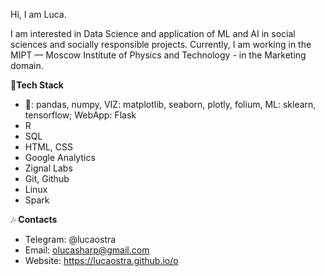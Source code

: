 Hi, I am Luca.

I am interested in Data Science and application of ML and AI in social sciences and socially responsible projects. Currently, I am working in the MIPT — Moscow Institute of Physics and Technology - in the Marketing domain.

🧮**Tech Stack**
* 🐍: pandas, numpy, VIZ: matplotlib, seaborn, plotly, folium, ML: sklearn, tensorflow; WebApp: Flask 
* R
* SQL
* HTML, CSS
* Google Analytics
* Zignal Labs
* Git, Github
* Linux  
* Spark  

🎶 **Contacts**
* Telegram: @lucaostra
* Email: olucasharp@gmail.com
* Website: https://lucaostra.github.io/o
